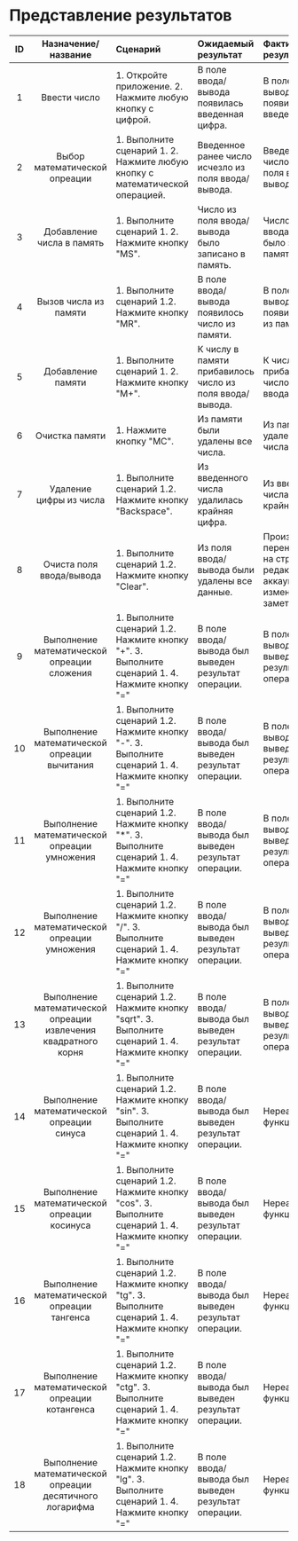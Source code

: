 # Представление результатов

| ID | Назначение/название | Сценарий | Ожидаемый результат | Фактический результат | Оценка |
|:---:|:---:|:---|:---|:---|:---|
| 1 | Ввести число | 1. Откройте приложение. 2. Нажмите любую кнопку с цифрой. | В поле ввода/вывода появилась введенная цифра. | В поле ввода/вывода появилась введенная цифра. | Тест пройден. |
| 2 | Выбор математической опреации| 1. Выполните сценарий 1. 2. Нажмите любую кнопку с математической операцией. | Введенное ранее число исчезло из поля ввода/вывода. | Введенное ранее число исчезло из поля ввода/вывода. | Тест пройден. |
| 3 | Добавление числа в память | 1. Выполните сценарий 1. 2. Нажмите кнопку "MS".| Число из поля ввода/вывода было записано в память. | Число из поля ввода/вывода было записано в память. | Тест пройден. |
| 4 | Вызов числа из памяти| 1. Выполните сценарий 1.2. Нажмите кнопку "MR".| В поле ввода/вывода появилось число из памяти. |В поле ввода/вывода появилось число из памяти. | Тест пройден. |
| 5 | Добавление памяти | 1. Выполните сценарий 1. 2. Нажмите кнопку "M+".| К числу в памяти прибавилось число из поля ввода/вывода. | К числу в памяти прибавилось число из поля ввода/вывода. | Тест пройден. |
| 6 | Очистка памяти | 1. Нажмите кнопку "MC".| Из памяти были удалены все числа. | Из памяти были удалены все числа. | Тест пройден. |
| 7 | Удаление цифры из числа | 1. Выполните сценарий 1.2. Нажмите кнопку "Backspace".| Из введенного числа удалилась крайняя цифра. | Из введенного числа удалилась крайняя цифра. | Тест пройден. |
| 8 | Очиста поля ввода/вывода | 1. Выполните сценарий 1.2. Нажмите кнопку "Clear".| Из поля ввода/вывода были удалены все данные. | Произошло перенаправление на страницу редактора аккаунта с изменённой заметкой. | Тест пройден. |
| 9 | Выполнение математической опреации сложения | 1. Выполните сценарий 1.2. Нажмите кнопку "+". 3. Выполните сценарий 1. 4. Нажмите кнопку "="| В поле ввода/вывода был выведен результат операции. | В поле ввода/вывода был выведен результат операции. | Тест пройден. |
| 10 | Выполнение математической опреации вычитания | 1. Выполните сценарий 1.2. Нажмите кнопку "-". 3. Выполните сценарий 1. 4. Нажмите кнопку "="| В поле ввода/вывода был выведен результат операции. | В поле ввода/вывода был выведен результат операции. | Тест пройден. |
| 11 | Выполнение математической опреации умножения | 1. Выполните сценарий 1.2. Нажмите кнопку "*". 3. Выполните сценарий 1. 4. Нажмите кнопку "="| В поле ввода/вывода был выведен результат операции. | В поле ввода/вывода был выведен результат операции. | Тест пройден. |
| 12 | Выполнение математической опреации умножения | 1. Выполните сценарий 1.2. Нажмите кнопку "/". 3. Выполните сценарий 1. 4. Нажмите кнопку "="| В поле ввода/вывода был выведен результат операции. | В поле ввода/вывода был выведен результат операции. | Тест пройден. |
| 13 | Выполнение математической опреации извлечения квадратного корня | 1. Выполните сценарий 1.2. Нажмите кнопку "sqrt". 3. Выполните сценарий 1. 4. Нажмите кнопку "="| В поле ввода/вывода был выведен результат операции. | В поле ввода/вывода был выведен результат операции. | Тест пройден. |
| 14 | Выполнение математической опреации синуса | 1. Выполните сценарий 1.2. Нажмите кнопку "sin". 3. Выполните сценарий 1. 4. Нажмите кнопку "="| В поле ввода/вывода был выведен результат операции. | Нереализованный функционал. | Тест не пройден. |
| 15 | Выполнение математической опреации косинуса | 1. Выполните сценарий 1.2. Нажмите кнопку "cos". 3. Выполните сценарий 1. 4. Нажмите кнопку "="| В поле ввода/вывода был выведен результат операции. | Нереализованный функционал. | Тест не пройден. |
| 16 | Выполнение математической опреации тангенса | 1. Выполните сценарий 1.2. Нажмите кнопку "tg". 3. Выполните сценарий 1. 4. Нажмите кнопку "="| В поле ввода/вывода был выведен результат операции. | Нереализованный функционал. | Тест не пройден. |
| 17 | Выполнение математической опреации котангенса | 1. Выполните сценарий 1.2. Нажмите кнопку "ctg". 3. Выполните сценарий 1. 4. Нажмите кнопку "="| В поле ввода/вывода был выведен результат операции. | Нереализованный функционал. | Тест не пройден. |
| 18 | Выполнение математической опреации десятичного логарифма | 1. Выполните сценарий 1.2. Нажмите кнопку "lg". 3. Выполните сценарий 1. 4. Нажмите кнопку "="| В поле ввода/вывода был выведен результат операции. | Нереализованный функционал. | Тест не пройден. |

